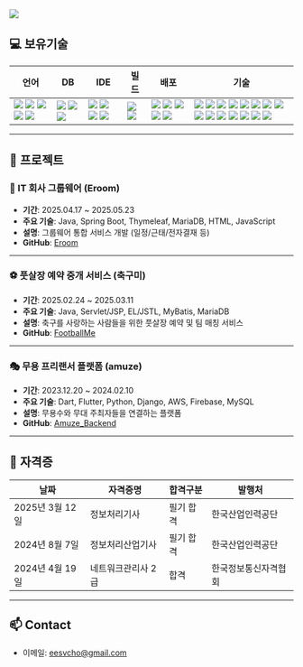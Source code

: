<img src="https://capsule-render.vercel.app/api?type=soft&color=auto&height=300&section=header&text=안녕하세요%20조은성입니다&fontSize=60" />

## 💻 보유기술

| 언어 | DB | IDE | 빌드 | 배포 | 기술 |
| --- | --- | --- | --- | --- | --- |
| <img src="https://img.shields.io/badge/java-%23ED8B00.svg?style=flat-square&logo=openjdk&logoColor=white"> <img src="https://img.shields.io/badge/html5-%23E34F26.svg?style=flat-square&logo=html5&logoColor=white"> <img src="https://img.shields.io/badge/css3-%231572B6.svg?style=flat-square&logo=css3&logoColor=white"> <img src="https://img.shields.io/badge/javascript-%23F7DF1E.svg?style=flat-square&logo=javascript&logoColor=black"> <img src="https://img.shields.io/badge/Python-3776AB?style=flat-square&logo=python&logoColor=white"> | <img src="https://img.shields.io/badge/MariaDB-003545?style=flat-square&logo=mariadb&logoColor=white"> <img src="https://img.shields.io/badge/MySQL-4479A1?style=flat-square&logo=mysql&logoColor=white"> <img src="https://img.shields.io/badge/SQLite-003B57?style=flat-square&logo=sqlite&logoColor=white"> | <img src="https://img.shields.io/badge/IntelliJIDEA-000000.svg?style=flat-square&logo=intellij-idea&logoColor=white"> <img src="https://img.shields.io/badge/Eclipse-FE7A16.svg?style=flat-square&logo=Eclipse&logoColor=white"> <img src="https://img.shields.io/badge/Visual%20Studio%20Code-007ACC.svg?style=flat-square&logo=visual-studio-code&logoColor=white"> <img src="https://img.shields.io/badge/Spring%20Tools%204-6DB33F.svg?style=flat-square"> | <img src="https://img.shields.io/badge/Apache%20Maven-C71A36?style=flat-square&logo=apache-maven&logoColor=white"> <img src="https://img.shields.io/badge/Gradle-02303A.svg?style=flat-square&logo=Gradle&logoColor=white"> | <img src="https://img.shields.io/badge/apache%20tomcat-%23F8DC75.svg?style=flat-square&logo=apache-tomcat&logoColor=black"> <img src="https://img.shields.io/badge/AWS-%23FF9900.svg?style=flat-square&logo=amazon-aws&logoColor=white"> <img src="https://img.shields.io/badge/docker-%230db7ed.svg?style=flat-square&logo=docker&logoColor=white"> <img src="https://img.shields.io/badge/jenkins-%232C5263.svg?style=flat-square&logo=jenkins&logoColor=white"> <img src="https://img.shields.io/badge/github-%23121011.svg?style=flat-square&logo=github&logoColor=white"> | <img src="https://img.shields.io/badge/spring-%236DB33F.svg?style=flat-square&logo=spring&logoColor=white"> <img src="https://img.shields.io/badge/spring%20boot-%236DB33F.svg?style=flat-square&logo=springboot&logoColor=white"> <img src="https://img.shields.io/badge/Spring%20MVC-81C784?style=flat-square"> <img src="https://img.shields.io/badge/Spring%20Security-757575?style=flat-square"> <img src="https://img.shields.io/badge/Spring%20Data%20JPA-FFB300?style=flat-square"> <img src="https://img.shields.io/badge/Mybatis-181717.svg?style=flat-square&logo=Mybatis&logoColor=white"> <img src="https://img.shields.io/badge/Thymeleaf-005F0F?style=flat-square"> <img src="https://img.shields.io/badge/JSP-3776AB.svg?style=flat-square"> <img src="https://img.shields.io/badge/EL/JSTL-FFB74D?style=flat-square"> <img src="https://img.shields.io/badge/jquery-%230769AD.svg?style=flat-square&logo=jquery&logoColor=white"> <img src="https://img.shields.io/badge/bootstrap-%238511FA.svg?style=flat-square&logo=bootstrap&logoColor=white"> <img src="https://img.shields.io/badge/JSON-000000.svg?style=flat-square&logo=json&logoColor=white"> <img src="https://img.shields.io/badge/Ajax-0D47A1?style=flat-square"> <img src="https://img.shields.io/badge/Django-092E20?style=flat-square&logo=django&logoColor=white"> <img src="https://img.shields.io/badge/Django%20REST%20framework-A04000?style=flat-square"> |

---

## 🧪 프로젝트

### 💼 IT 회사 그룹웨어 (Eroom)
- **기간**: 2025.04.17 ~ 2025.05.23  
- **주요 기술**: Java, Spring Boot, Thymeleaf, MariaDB, HTML, JavaScript  
- **설명**: 그룹웨어 통합 서비스 개발 (일정/근태/전자결재 등)  
- **GitHub**: [Eroom](https://github.com/hsjeondev/eroom/tree/develop)

---

### ⚽ 풋살장 예약 중개 서비스 (축구미)
- **기간**: 2025.02.24 ~ 2025.03.11  
- **주요 기술**: Java, Servlet/JSP, EL/JSTL, MyBatis, MariaDB  
- **설명**: 축구를 사랑하는 사람들을 위한 풋살장 예약 및 팀 매칭 서비스  
- **GitHub**: [FootballMe](https://github.com/choeunsung21/semi_project)

---

### 🎭 무용 프리랜서 플랫폼 (amuze)
- **기간**: 2023.12.20 ~ 2024.02.10  
- **주요 기술**: Dart, Flutter, Python, Django, AWS, Firebase, MySQL  
- **설명**: 무용수와 무대 주최자들을 연결하는 플랫폼  
- **GitHub**: [Amuze_Backend](https://github.com/JeonHongShik/amuze_Back)

---

## 🧾 자격증

| 날짜 | 자격증명 | 합격구분 | 발행처 |
|------|-----------|----------|--------|
| 2025년 3월 12일 | 정보처리기사 | 필기 합격 | 한국산업인력공단 |
| 2024년 8월 7일 | 정보처리산업기사 | 필기 합격 | 한국산업인력공단 |
| 2024년 4월 19일 | 네트워크관리사 2급 | 합격 | 한국정보통신자격협회 |

---

## 📫 Contact

- 이메일: [eesvcho@gmail.com](mailto:eesvcho@gmail.com)
